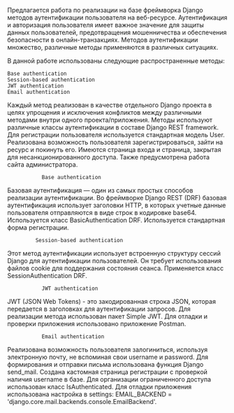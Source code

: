 Предлагается работа по реализации на базе фреймворка Django методов  аутентификации пользователя на веб-ресурсе. 
Аутентификация и авторизация пользователя имеет важное значение для защиты  данных пользователей, предотвращения мошенничества и обеспечения безопасности в онлайн-транзакциях. Методов аутентификации множество, различные методы применяются в различных ситуациях.

В данной работе использованы следующие распространенные методы:

    Base authentication
    Session-based authentication
    JWT authentication
    Email authentication

Каждый метод реализован в качестве отдельного  Django проекта в целях упрощения и исключения конфликтов между различными методами внутри одного проекта/приложения.
Методы используют различные классы аутентификации в составе Django REST framework. Для регистрации пользователя используется стандартная модель User.
Реализована возможность пользователя зарегистрироваться, зайти на ресурс и покинуть его.
Имеются страница входа и страница, закрытая для несанкционированного доступа. Также предусмотрена работа сайта администратора.

            ​ 	Base authentication
Базовая аутентификация — один из самых простых способов реализации аутентификации. Во фреймворке Django REST (DRF) базовая аутентификация использует заголовки HTTP, в которых учетные данные пользователя отправляются в виде строк в кодировке base64. Используется класс BasicAuthentication DRF. Используется стандартная форма регистрации.

            ​ Session-based authentication
Этот метод аутентификации использует встроенную структуру сессий Django для аутентификации пользователей. Он требует использования файлов cookie для поддержания состояния сеанса. Применяется класс SessionAuthentication DRF. 

            ​ 	JWT authentication
JWT (JSON Web Tokens) - это закодированная строка JSON, которая передается в заголовках для аутентификации запросов. 
Для реализации метода использован пакет Simple JWT.
Для отладки и проверки приложения использовано приложение Postman.

            ​ 	Email authentication
Реализована возможность пользователя залогиниться, используя электронную почту, не вспоминая свои username и password. Для формирования и отправки письма использована функция Django send_mail. Создана кастомная страница регистрации с проверкой наличия username в базе. Для организации ограниченного доступа использован класс  IsAuthenticated. Для отладки приложения использована настройка в settings: EMAIL_BACKEND = 'django.core.mail.backends.console.EmailBackend'.
